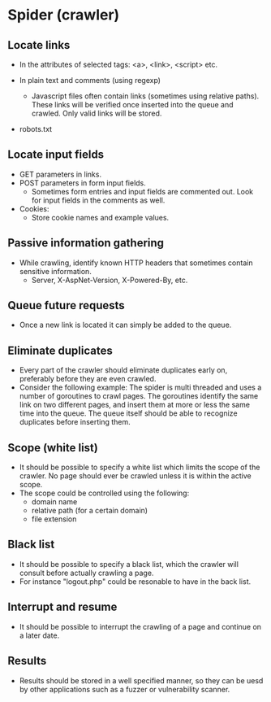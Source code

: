 Spider (crawler)
================

Locate links
------------

   - In the attributes of selected tags: &lt;a&gt;, &lt;link&gt;, &lt;script&gt;
     etc.

   - In plain text and comments (using regexp)
      - Javascript files often contain links (sometimes using relative paths).
        These links will be verified once inserted into the queue and crawled.
        Only valid links will be stored.
   - robots.txt

Locate input fields
-------------------

   - GET parameters in links.
   - POST parameters in form input fields.
      - Sometimes form entries and input fields are commented out. Look for
        input fields in the comments as well.
   - Cookies:
      - Store cookie names and example values.

Passive information gathering
-----------------------------

   - While crawling, identify known HTTP headers that sometimes contain
     sensitive information.
      - Server, X-AspNet-Version, X-Powered-By, etc.

Queue future requests
---------------------

   - Once a new link is located it can simply be added to the queue.

Eliminate duplicates
--------------------

   - Every part of the crawler should eliminate duplicates early on, preferably
     before they are even crawled.
   - Consider the following example: The spider is multi threaded and uses a
     number of goroutines to crawl pages. The goroutines identify the same link
     on two different pages, and insert them at more or less the same time into
     the queue. The queue itself should be able to recognize duplicates before
     inserting them.

Scope (white list)
------------------

   - It should be possible to specify a white list which limits the scope of the
     crawler. No page should ever be crawled unless it is within the active
     scope.
   - The scope could be controlled using the following:
      - domain name
      - relative path (for a certain domain)
      - file extension

Black list
----------

   - It should be possible to specify a black list, which the crawler will
     consult before actually crawling a page.
   - For instance "logout.php" could be resonable to have in the back list.

Interrupt and resume
--------------------

   - It should be possible to interrupt the crawling of a page and continue on a
     later date.

Results
-------

   - Results should be stored in a well specified manner, so they can be uesd by
     other applications such as a fuzzer or vulnerability scanner.
